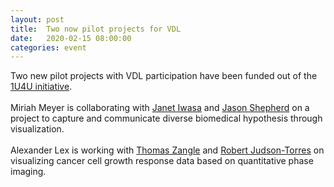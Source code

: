 ```yaml
---
layout: post
title:  Two now pilot projects for VDL
date:   2020-02-15 08:00:00
categories: event
---
```



Two new pilot projects with VDL participation have been funded out of the [1U4U initiative](https://1u4u.utah.edu/funded_projects/index.php).   
<br>
Miriah Meyer is collaborating with [Janet Iwasa](https://animationlab.utah.edu/) and [Jason Shepherd](https://shepherdlab.org/about/jason-shepherd/) on a project to capture and communicate diverse biomedical hypothesis through visualization.   
<br>
Alexander Lex is working with [Thomas Zangle](http://www.zanglelab.com/) and [Robert Judson-Torres](https://uofuhealth.utah.edu/huntsman/labs/judson-torres/) on visualizing cancer cell growth response data based on quantitative phase imaging. 
